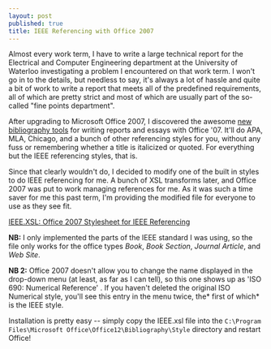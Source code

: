 ```yaml
---
layout: post
published: true
title: IEEE Referencing with Office 2007
---
```


Almost every work term, I have to write a large technical report for the Electrical and Computer Engineering department
at the University of Waterloo investigating a problem I encountered on that work term.  I won't go in to the details,
but needless to say, it's always a lot of hassle and quite a bit of work to write a report that meets all of the
predefined requirements, all of which are pretty strict and most of which are usually part of the so-called "fine points
department".

After upgrading to Microsoft Office 2007, I discovered the awesome <a
href="http://blogs.msdn.com/joe_friend/archive/2006/07/13/664960.aspx">new bibliography tools</a> for writing reports
and essays with Office '07.  It'll do APA, MLA, Chicago, and a bunch of other referencing styles for you, without any
fuss or remembering whether a title is italicized or quoted.  For everything but the IEEE referencing styles, that is.

Since that clearly wouldn't do, I decided to modify one of the built in styles to do IEEE referencing for me.  A bunch
of XSL transforms later, and Office 2007 was put to work managing references for me.  As it was such a time saver for me
this past term, I'm providing the modified file for everyone to use as they see fit.

[IEEE.XSL: Office 2007 Stylesheet for IEEE Referencing](https://github.com/ndrarmstrong/blog/blob/master/IEEE/ieee.XSL)

**NB:** I only implemented the parts of the IEEE standard I was using, so the file only works for the office types
*Book*, *Book Section*, *Journal Article*, and *Web Site*.

**NB 2:** Office 2007 doesn't allow you to change the name displayed in the drop-down menu (at least, as far as I can
tell), so this one shows up as 'ISO 690: Numerical Reference' .  If you haven't deleted the original ISO Numerical
style, you'll see this entry in the menu twice, the* first of which* is the IEEE style.

Installation is pretty easy -- simply copy the IEEE.xsl file into the
`C:\Program Files\Microsoft Office\Office12\Bibliography\Style` directory and restart Office!
